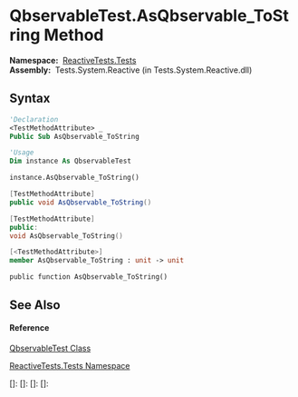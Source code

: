 # QbservableTest.AsQbservable\_ToString Method

**Namespace:**  [ReactiveTests.Tests](ReactiveTests.Tests\ReactiveTests.Tests.md)  
**Assembly:**  Tests.System.Reactive (in Tests.System.Reactive.dll)

## Syntax

```vb
'Declaration
<TestMethodAttribute> _
Public Sub AsQbservable_ToString
```

```vb
'Usage
Dim instance As QbservableTest

instance.AsQbservable_ToString()
```

```csharp
[TestMethodAttribute]
public void AsQbservable_ToString()
```

```c++
[TestMethodAttribute]
public:
void AsQbservable_ToString()
```

```fsharp
[<TestMethodAttribute>]
member AsQbservable_ToString : unit -> unit 
```

```jscript
public function AsQbservable_ToString()
```

## See Also

#### Reference

[QbservableTest Class](QbservableTest\QbservableTest.md)

[ReactiveTests.Tests Namespace](ReactiveTests.Tests\ReactiveTests.Tests.md)

[]: 
[]: 
[]: 
[]: 